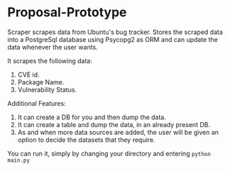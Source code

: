 # Proposal-Prototype

Scraper scrapes data from Ubuntu's bug tracker. Stores the scraped data into a PostgreSql database using Psycopg2 as ORM and can update the data whenever the user wants. 

It scrapes the following data:

1. CVE id.
2. Package Name.
3. Vulnerability Status.

Additional Features:

1. It can create a DB for you and then dump the data.
2. It can create a table and dump the data, in an already present DB.
3. As and when more data sources are added, the user will be given an option to decide the datasets that they require.

You can run it, simply by changing your directory and entering `python main.py`
